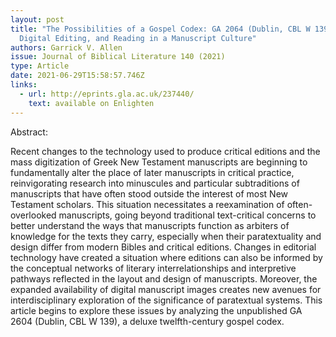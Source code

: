 ```yaml
---
layout: post
title: "The Possibilities of a Gospel Codex: GA 2064 (Dublin, CBL W 139),
  Digital Editing, and Reading in a Manuscript Culture"
authors: Garrick V. Allen
issue: Journal of Biblical Literature 140 (2021)
type: Article
date: 2021-06-29T15:58:57.746Z
links:
  - url: http://eprints.gla.ac.uk/237440/
    text: available on Enlighten
---
```

Abstract:

Recent changes to the technology used to produce critical editions and the mass digitization of Greek New Testament manuscripts are beginning to fundamentally alter the place of later manuscripts in critical practice, reinvigorating research into minuscules and particular subtraditions of manuscripts that have often stood outside the interest of most New Testament scholars. This situation necessitates a reexamination of often-overlooked manuscripts, going beyond traditional text-critical concerns to better understand the ways that manuscripts function as arbiters of knowledge for the texts they carry, especially when their paratextuality and design differ from modern Bibles and critical editions. Changes in editorial technology have created a situation where editions can also be informed by the conceptual networks of literary interrelationships and interpretive pathways reflected in the layout and design of manuscripts. Moreover, the expanded availability of digital manuscript images creates new avenues for interdisciplinary exploration of the significance of paratextual systems. This article begins to explore these issues by analyzing the unpublished GA 2604 (Dublin, CBL W 139), a deluxe twelfth-century gospel codex.